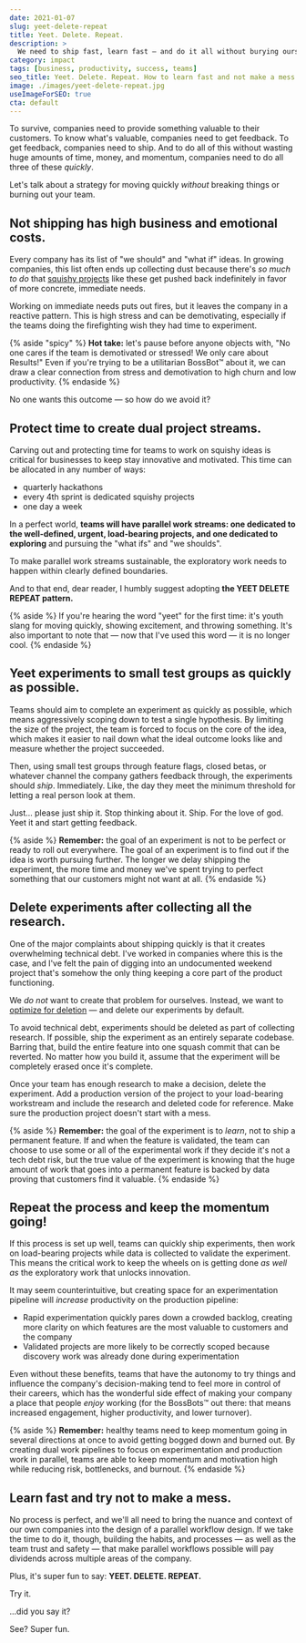 ```yaml
---
date: 2021-01-07
slug: yeet-delete-repeat
title: Yeet. Delete. Repeat.
description: >
  We need to ship fast, learn fast — and do it all without burying ourselves in technical debt. Here's one way to set up your team for success.
category: impact
tags: [business, productivity, success, teams]
seo_title: Yeet. Delete. Repeat. How to learn fast and not make a mess.
image: ./images/yeet-delete-repeat.jpg
useImageForSEO: true
cta: default
---
```


To survive, companies need to provide something valuable to their customers. To know what's valuable, companies need to get feedback. To get feedback, companies need to ship. And to do all of this without wasting huge amounts of time, money, and momentum, companies need to do all three of these *quickly*.

Let's talk about a strategy for moving quickly *without* breaking things or burning out your team.

## Not shipping has high business and emotional costs.

Every company has its list of "we should" and "what if" ideas. In growing companies, this list often ends up collecting dust because there's *so much to do* that [squishy projects](https://www.jason.energy/squishy-projects) like these get pushed back indefinitely in favor of more concrete, immediate needs.

Working on immediate needs puts out fires, but it leaves the company in a reactive pattern. This is high stress and can be demotivating, especially if the teams doing the firefighting wish they had time to experiment. 

{% aside "spicy" %}
  **Hot take:** let's pause before anyone objects with, "No one cares if the team is demotivated or stressed! We only care about Results!" Even if you're trying to be a utilitarian BossBot™ about it, we can draw a clear connection from stress and demotivation to high churn and low productivity.
{% endaside %}

No one wants this outcome — so how do we avoid it?

## Protect time to create dual project streams.

Carving out and protecting time for teams to work on squishy ideas is critical for businesses to keep stay innovative and motivated. This time can be allocated in any number of ways:

- quarterly hackathons
- every 4th sprint is dedicated squishy projects
- one day a week

In a perfect world, **teams will have parallel work streams: one dedicated to the well-defined, urgent, load-bearing projects, and one dedicated to exploring** and pursuing the "what ifs" and "we shoulds".

To make parallel work streams sustainable, the exploratory work needs to happen within clearly defined boundaries.

And to that end, dear reader, I humbly suggest adopting **the YEET DELETE REPEAT pattern.**

{% aside %}
  If you're hearing the word "yeet" for the first time: it's youth slang for moving quickly, showing excitement, and throwing something. It's also important to note that — now that I've used this word — it is no longer cool.
{% endaside %}

## Yeet experiments to small test groups as quickly as possible.

Teams should aim to complete an experiment as quickly as possible, which means aggressively scoping down to test a single hypothesis. By limiting the size of the project, the team is forced to focus on the core of the idea, which makes it easier to nail down what the ideal outcome looks like and measure whether the project succeeded.

Then, using small test groups through feature flags, closed betas, or whatever channel the company gathers feedback through, the experiments should *ship*. Immediately. Like, the day they meet the minimum threshold for letting a real person look at them.

Just... please just ship it. Stop thinking about it. Ship. For the love of god. Yeet it and start getting feedback.

{% aside %}
  **Remember:** the goal of an experiment is not to be perfect or ready to roll out everywhere. The goal of an experiment is to find out if the idea is worth pursuing further. The longer we delay shipping the experiment, the more time and money we've spent trying to perfect something that our customers might not want at all.
{% endaside %}

## Delete experiments after collecting all the research.

One of the major complaints about shipping quickly is that it creates overwhelming technical debt. I've worked in companies where this is the case, and I've felt the pain of digging into an undocumented weekend project that's somehow the only thing keeping a core part of the product functioning.

We *do not* want to create that problem for ourselves. Instead, we want to [optimize for deletion](https://www.netlify.com/blog/2020/10/28/optimize-for-deletion-speed-up-development-without-adding-risk/?utm_campaign=devex-jl&utm_source=jason.energy&utm_medium=yeet-delete-repeat&utm_content=optimize-for-deletion) — and delete our experiments by default.

To avoid technical debt, experiments should be deleted as part of collecting research. If possible, ship the experiment as an entirely separate codebase. Barring that, build the entire feature into one squash commit that can be reverted. No matter how you build it, assume that the experiment will be completely erased once it's complete.

Once your team has enough research to make a decision, delete the experiment. Add a production version of the project to your load-bearing workstream and include the research and deleted code for reference. Make sure the production project doesn't start with a mess.

{% aside %}
  **Remember:** the goal of the experiment is to *learn*, not to ship a permanent feature. If and when the feature is validated, the team can choose to use some or all of the experimental work if they decide it's not a tech debt risk, but the true value of the experiment is knowing that the huge amount of work that goes into a permanent feature is backed by data proving that customers find it valuable.
{% endaside %}

## Repeat the process and keep the momentum going!

If this process is set up well, teams can quickly ship experiments, then work on load-bearing projects while data is collected to validate the experiment. This means the critical work to keep the wheels on is getting done *as well as* the exploratory work that unlocks innovation.

It may seem counterintuitive, but creating space for an experimentation pipeline will *increase* productivity on the production pipeline:

- Rapid experimentation quickly pares down a crowded backlog, creating more clarity on which features are the most valuable to customers and the company
- Validated projects are more likely to be correctly scoped because discovery work was already done during experimentation

Even without these benefits, teams that have the autonomy to try things and influence the company's decision-making tend to feel more in control of their careers, which has the wonderful side effect of making your company a place that people *enjoy* working (for the BossBots™ out there: that means increased engagement, higher productivity, and lower turnover).

{% aside %}
  **Remember:** healthy teams need to keep momentum going in several directions at once to avoid getting bogged down and burned out. By creating dual work pipelines to focus on experimentation and production work in parallel, teams are able to keep momentum and motivation high while reducing risk, bottlenecks, and burnout.
{% endaside %}

## Learn fast and try not to make a mess.

No process is perfect, and we'll all need to bring the nuance and context of our own companies into the design of a parallel workflow design. If we take the time to do it, though, building the habits, and processes — as well as the team trust and safety — that make parallel workflows possible will pay dividends across multiple areas of the company.

Plus, it's super fun to say: **YEET. DELETE. REPEAT.**

Try it.

...did you say it?

See? Super fun.
